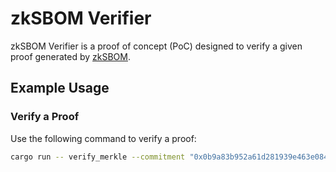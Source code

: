 # zkSBOM Verifier

zkSBOM Verifier is a proof of concept (PoC) designed to verify a given proof generated by [zkSBOM](../zksbom/).

## Example Usage

### Verify a Proof

Use the following command to verify a proof:

```Bash
cargo run -- verify_merkle --commitment "0x0b9a83b952a61d281939e463e0848058e80271e4d2db5d294e4b7e8194276447" --proof_path "../zksbom/tmp/output/proof.txt"
```
